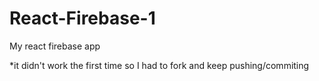 # React-Firebase-1

My react firebase app

*it didn't work the first time so I had to fork and keep pushing/commiting
